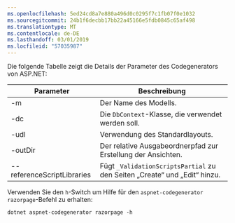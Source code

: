```yaml
---
ms.openlocfilehash: 5ed24cd8a7e880a496d0c0295f7c1fb07f0e1032
ms.sourcegitcommit: 24b1f6decbb17bb22a45166e5fdb0845c65af498
ms.translationtype: MT
ms.contentlocale: de-DE
ms.lasthandoff: 03/01/2019
ms.locfileid: "57035987"
---
```

Die folgende Tabelle zeigt die Details der Parameter des Codegenerators von ASP.NET:

| Parameter               | Beschreibung|
| ----------------- | ------------ |
| -m  | Der Name des Modells. |
| -dc  | Die `DbContext`-Klasse, die verwendet werden soll. |
| -udl | Verwendung des Standardlayouts. |
| -outDir | Der relative Ausgabeordnerpfad zur Erstellung der Ansichten. |
| --referenceScriptLibraries | Fügt `_ValidationScriptsPartial` zu den Seiten „Create“ und „Edit“ hinzu. |

Verwenden Sie den `h`-Switch um Hilfe für den `aspnet-codegenerator razorpage`-Befehl zu erhalten:

```console
dotnet aspnet-codegenerator razorpage -h
```
